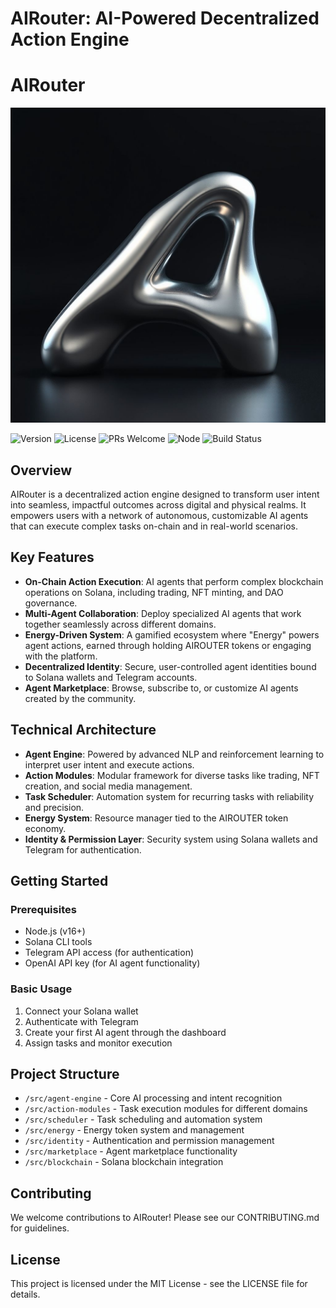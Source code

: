 # AIRouter: AI-Powered Decentralized Action Engine

# AIRouter
![AIRouter Logo](https://raw.githubusercontent.com/AIRouterAI/AIRouter/main/AIRouter/public/images/AIRouter%20logo.jpeg)

![Version](https://img.shields.io/badge/version-1.0.0-blue.svg)
![License](https://img.shields.io/badge/license-MIT-green.svg)
![PRs Welcome](https://img.shields.io/badge/PRs-welcome-brightgreen.svg)
![Node](https://img.shields.io/badge/node-%3E%3D16.0.0-brightgreen.svg)
![Build Status](https://img.shields.io/badge/build-passing-brightgreen.svg)

## Overview
AIRouter is a decentralized action engine designed to transform user intent into seamless, impactful outcomes across digital and physical realms. It empowers users with a network of autonomous, customizable AI agents that can execute complex tasks on-chain and in real-world scenarios.

## Key Features

- **On-Chain Action Execution**: AI agents that perform complex blockchain operations on Solana, including trading, NFT minting, and DAO governance.
- **Multi-Agent Collaboration**: Deploy specialized AI agents that work together seamlessly across different domains.
- **Energy-Driven System**: A gamified ecosystem where "Energy" powers agent actions, earned through holding AIROUTER tokens or engaging with the platform.
- **Decentralized Identity**: Secure, user-controlled agent identities bound to Solana wallets and Telegram accounts.
- **Agent Marketplace**: Browse, subscribe to, or customize AI agents created by the community.

## Technical Architecture

- **Agent Engine**: Powered by advanced NLP and reinforcement learning to interpret user intent and execute actions.
- **Action Modules**: Modular framework for diverse tasks like trading, NFT creation, and social media management.
- **Task Scheduler**: Automation system for recurring tasks with reliability and precision.
- **Energy System**: Resource manager tied to the AIROUTER token economy.
- **Identity & Permission Layer**: Security system using Solana wallets and Telegram for authentication.

## Getting Started

### Prerequisites
- Node.js (v16+)
- Solana CLI tools
- Telegram API access (for authentication)
- OpenAI API key (for AI agent functionality)

### Basic Usage

1. Connect your Solana wallet
2. Authenticate with Telegram
3. Create your first AI agent through the dashboard
4. Assign tasks and monitor execution

## Project Structure

- `/src/agent-engine` - Core AI processing and intent recognition
- `/src/action-modules` - Task execution modules for different domains
- `/src/scheduler` - Task scheduling and automation system
- `/src/energy` - Energy token system and management
- `/src/identity` - Authentication and permission management
- `/src/marketplace` - Agent marketplace functionality
- `/src/blockchain` - Solana blockchain integration

## Contributing

We welcome contributions to AIRouter! Please see our CONTRIBUTING.md for guidelines.

## License

This project is licensed under the MIT License - see the LICENSE file for details. 
